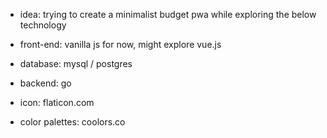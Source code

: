 - idea: trying to create a minimalist budget pwa while exploring the below technology
- front-end: vanilla js for now, might explore vue.js
- database: mysql / postgres
- backend: go

- icon: flaticon.com
- color palettes: coolors.co
